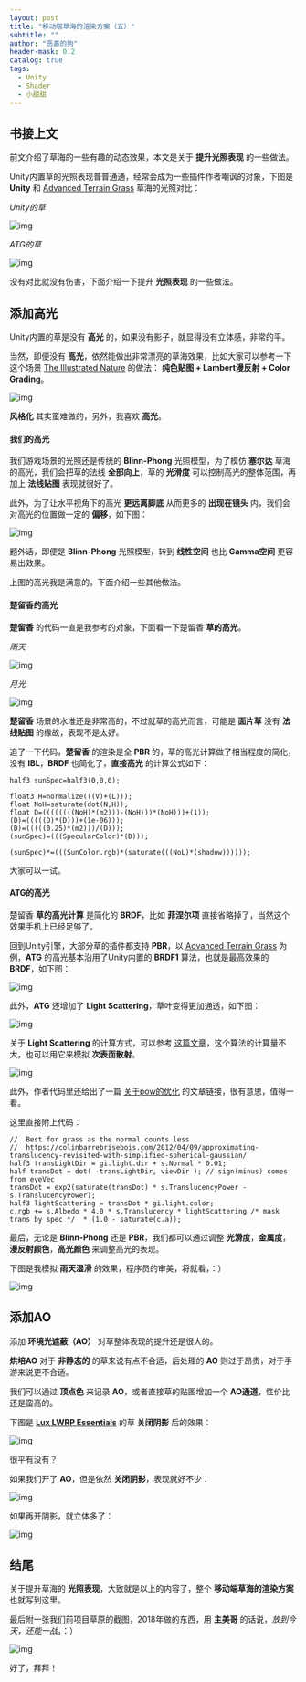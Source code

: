 ```yaml
---
layout: post
title: "移动端草海的渲染方案（五）"
subtitle: ""
author: "恶毒的狗"
header-mask: 0.2
catalog: true
tags:
  - Unity
  - Shader
  - 小甜甜
---
```


## 书接上文

前文介绍了草海的一些有趣的动态效果，本文是关于 **提升光照表现** 的一些做法。

Unity内置草的光照表现普普通通，经常会成为一些插件作者嘲讽的对象，下图是 **Unity** 和 [Advanced Terrain Grass](https://assetstore.unity.com/packages/tools/terrain/advanced-terrain-grass-100014?aid=1101l85Tr) 草海的光照对比：

*Unity的草*

![img](/img/unity-grass5/screenshot1.png) 

*ATG的草*

![img](/img/unity-grass5/screenshot2.png) 

没有对比就没有伤害，下面介绍一下提升 **光照表现** 的一些做法。

## 添加高光

Unity内置的草是没有 **高光** 的，如果没有影子，就显得没有立体感，非常的平。

当然，即便没有 **高光**，依然能做出非常漂亮的草海效果，比如大家可以参考一下这个场景 [The Illustrated Nature](https://assetstore.unity.com/packages/3d/vegetation/the-illustrated-nature-153939?aid=1101l85Tr) 的做法： **纯色贴图 + Lambert漫反射 + Color Grading**。

![img](/img/unity-grass5/screenshot11.jpg) 

**风格化** 其实蛮难做的，另外，我喜欢 **高光**。

#### 我们的高光

我们游戏场景的光照还是传统的 **Blinn-Phong** 光照模型，为了模仿 **塞尔达** 草海的高光，我们会把草的法线 **全部向上**，草的 **光滑度** 可以控制高光的整体范围，再加上 **法线贴图** 表现就很好了。

此外，为了让水平视角下的高光 **更远离脚底** 从而更多的 **出现在镜头** 内，我们会对高光的位置做一定的 **偏移**，如下图：

![img](/img/unity-grass/screenshot2.png) 

题外话，即便是 **Blinn-Phong** 光照模型，转到 **线性空间** 也比 **Gamma空间** 更容易出效果。

上图的高光我是满意的，下面介绍一些其他做法。

#### 楚留香的高光

**楚留香** 的代码一直是我参考的对象，下面看一下楚留香 **草的高光**。

*雨天*

![img](/img/unity-grass5/screenshot3.png) 

*月光*

![img](/img/unity-grass5/screenshot4.png) 

**楚留香** 场景的水准还是非常高的，不过就草的高光而言，可能是 **面片草** 没有 **法线贴图** 的缘故，表现不是太好。

追了一下代码，**楚留香** 的渲染是全 **PBR** 的，草的高光计算做了相当程度的简化，没有 **IBL**，**BRDF** 也简化了，**直接高光** 的计算公式如下：

```
half3 sunSpec=half3(0,0,0);

float3 H=normalize(((V)+(L)));
float NoH=saturate(dot(N,H));
float D=((((((((NoH)*(m2)))-(NoH)))*(NoH)))+(1));
(D)=(((((D)*(D)))+(1e-06)));
(D)=(((((0.25)*(m2)))/(D)));
(sunSpec)=(((SpecularColor)*(D)));
        
(sunSpec)*=(((SunColor.rgb)*(saturate(((NoL)*(shadow))))));
```

大家可以一试。

#### ATG的高光

楚留香 **草的高光计算** 是简化的 **BRDF**，比如 **菲涅尔项** 直接省略掉了，当然这个效果手机上已经足够了。

回到Unity引擎，大部分草的插件都支持 **PBR**，以 [Advanced Terrain Grass](https://assetstore.unity.com/packages/tools/terrain/advanced-terrain-grass-100014?aid=1101l85Tr) 为例，**ATG** 的高光基本沿用了Unity内置的 **BRDF1** 算法，也就是最高效果的 **BRDF**，如下图：

![img](/img/unity-grass5/screenshot5.png) 

此外，**ATG** 还增加了 **Light Scattering**，草叶变得更加通透，如下图：

![img](/img/unity-grass5/screenshot6.png) 

关于 **Light Scattering** 的计算方式，可以参考 [这篇文章](https://www.slideshare.net/colinbb/colin-barrebrisebois-gdc-2011-approximating-translucency-for-a-fast-cheap-and-convincing-subsurfacescattering-look-7170855)，这个算法的计算量不大，也可以用它来模拟 **次表面散射**。

![img](/img/unity-grass5/screenshot12.png) 

此外，作者代码里还给出了一篇 [关于pow的优化](https://colinbarrebrisebois.com/2012/04/09/approximating-translucency-revisited-with-simplified-spherical-gaussian/) 的文章链接，很有意思，值得一看。
 
这里直接附上代码： 

```
//  Best for grass as the normal counts less
//  https://colinbarrebrisebois.com/2012/04/09/approximating-translucency-revisited-with-simplified-spherical-gaussian/
half3 transLightDir = gi.light.dir + s.Normal * 0.01;
half transDot = dot( -transLightDir, viewDir ); // sign(minus) comes from eyeVec
transDot = exp2(saturate(transDot) * s.TranslucencyPower - s.TranslucencyPower);
half3 lightScattering = transDot * gi.light.color;
c.rgb += s.Albedo * 4.0 * s.Translucency * lightScattering /* mask trans by spec */  * (1.0 - saturate(c.a));
```

最后，无论是 **Blinn-Phong** 还是 **PBR**，我们都可以通过调整 **光滑度**，**金属度**，**漫反射颜色**，**高光颜色** 来调整高光的表现。

下图是我模拟 **雨天湿滑** 的效果，程序员的审美，将就看，：）

![img](/img/unity-grass5/screenshot13.png) 

## 添加AO

添加 **环境光遮蔽（AO）** 对草整体表现的提升还是很大的。

**烘培AO** 对于 **非静态的** 的草来说有点不合适，后处理的 **AO** 则过于昂贵，对于手游来说更不合适。

我们可以通过 **顶点色** 来记录 **AO**，或者直接草的贴图增加一个 **AO通道**，性价比还是蛮高的。

下图是 **[Lux LWRP Essentials](https://assetstore.unity.com/packages/vfx/shaders/lux-lwrp-essentials-150355?aid=1101l85Tr)** 的草 **关闭阴影** 后的效果：

![img](/img/unity-grass5/screenshot7.png) 

很平有没有？

如果我们开了 **AO**，但是依然 **关闭阴影**，表现就好不少：

![img](/img/unity-grass5/screenshot8.png) 

如果再开阴影，就立体多了：

![img](/img/unity-grass5/screenshot9.png)

## 结尾

关于提升草海的 **光照表现**，大致就是以上的内容了，整个 **移动端草海的渲染方案** 也就写到这里。

最后附一张我们前项目草原的截图，2018年做的东西，用 **主美哥** 的话说，*放到今天，还能一战*，：）

![img](/img/unity-grass5/screenshot10.jpg)

好了，拜拜！


























































































































